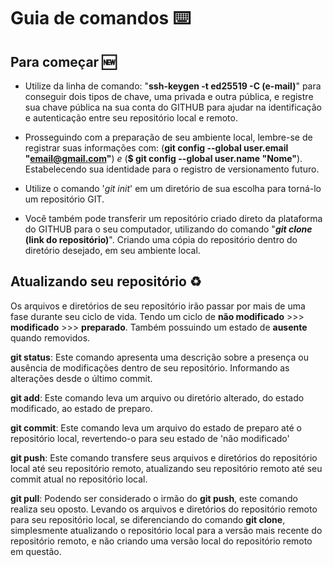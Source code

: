 # Guia de comandos :keyboard:

## Para começar :new:

- Utilize da linha de comando: "**ssh-keygen -t ed25519 -C (e-mail)**" para conseguir dois tipos de chave, uma privada e outra pública, e registre sua chave pública na sua conta do GITHUB para ajudar na identificação e autenticação entre seu repositório local e remoto. 
- Prosseguindo com a preparação de seu ambiente local, lembre-se de registrar suas informações com: (**git config --global user.email "email@gmail.com"**) _e_ (**$ git config --global user.name "Nome"**). Estabelecendo sua identidade para o registro de versionamento futuro.



- Utilize o comando '_git init_' em um diretório de sua escolha para torná-lo um repositório GIT.

- Você também pode transferir um repositório criado direto da plataforma do GITHUB para o seu computador, utilizando do comando "**_git clone_ (link do repositório)**". Criando uma cópia do repositório dentro do diretório desejado, em seu ambiente local.



## Atualizando seu repositório :recycle:

Os arquivos e diretórios de seu repositório irão passar por mais de uma fase durante seu ciclo de vida. Tendo um ciclo de **não modificado** >>> **modificado** >>> **preparado**.  Também possuindo um estado de **ausente** quando removidos.



**git status**: Este comando apresenta uma descrição sobre a presença ou ausência de modificações dentro de seu repositório.  Informando as alterações desde o último commit.

**git add**: Este comando leva um arquivo ou diretório alterado, do estado modificado, ao estado de preparo.

**git commit**: Este comando leva um arquivo do estado de preparo até o repositório local, revertendo-o para seu estado de 'não modificado'

**git push**: Este comando transfere seus arquivos e diretórios do repositório local até seu repositório remoto, atualizando seu repositório remoto até seu commit atual no repositório local.

**git pull**: Podendo ser considerado o irmão do **git push**, este comando realiza seu oposto. Levando os arquivos e diretórios do repositório remoto para seu repositório local, se diferenciando do comando **git clone**, simplesmente atualizando o repositório local para a versão mais recente do repositório remoto, e não criando uma versão local do repositório remoto em questão. 

